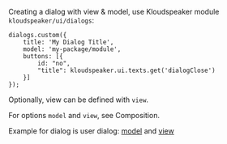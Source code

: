 Creating a dialog with view & model, use Kloudspeaker module `kloudspeaker/ui/dialogs`:

    dialogs.custom({
        title: 'My Dialog Title',
        model: 'my-package/module',
        buttons: [{
            id: "no",
            "title": kloudspeaker.ui.texts.get('dialogClose')
        }]
    });

Optionally, view can be defined with `view`.

For options `model` and `view`, see Composition.

Example for dialog is user dialog: [model](https://github.com/sjarvela/kloudspeaker/blob/master/js/kloudspeaker/config/user/addedit.js) and [view](https://github.com/sjarvela/kloudspeaker/blob/master/templates/kloudspeaker/config/user/addedit.html)
